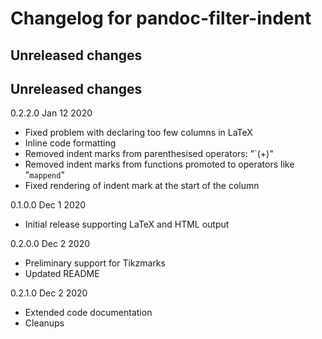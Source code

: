 # Changelog for pandoc-filter-indent

## Unreleased changes
## Unreleased changes

0.2.2.0 Jan 12 2020
  - Fixed problem with declaring too few columns in LaTeX
  - Inline code formatting
  - Removed indent marks from parenthesised operators: "`(+)"
  - Removed indent marks from functions promoted to operators like "`mappend`"
  - Fixed rendering of indent mark at the start of the column

0.1.0.0 Dec 1 2020
  - Initial release supporting LaTeX and HTML output

0.2.0.0 Dec 2 2020
  - Preliminary support for Tikzmarks
  - Updated README

0.2.1.0 Dec 2 2020
  - Extended code documentation
  - Cleanups
